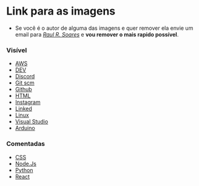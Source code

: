 # Link para as imagens

 - Se você é o autor de alguma das imagens e quer remover ela envie um email para *<a href="mailto:rsoaresraul@gmail.com?subject=Retire%20a%20Imagem%20[nome-da-imagem]%20do%20seu%20perfil">Raul R. Soares</a>* e **vou remover o mais rapido possível**.

### Visível
<ul >
    <li><a href="https://uxwing.com/wp-content/themes/uxwing/download/10-brands-and-social-media/aws.svg" target="_blank" rel="noreferrer" > AWS </a> </li>
    <li><a href="https://d2fltix0v2e0sb.cloudfront.net/dev-rainbow.svg" target="_blank" rel="noreferrer" > DEV </a> </li>
    <li><a href="https://raw.githubusercontent.com/rahuldkjain/github-profile-readme-generator/master/src/images/icons/Social/discord.svg" target="_blank" rel="noreferrer" > Discord </a> </li>
    <li><a href="https://www.vectorlogo.zone/logos/git-scm/git-scm-icon.svg" target="_blank" > Git scm </a> </li>
    <li><a href="https://www.flaticon.com/br/icone-gratis/github_179323?term=github&page=1&position=19&page=1&position=19&related_id=179323&origin=search" target="_blank" rel="noreferrer" > Github </a> </li>
    <li><a href="https://raw.githubusercontent.com/devicons/devicon/master/icons/html5/html5-original-wordmark.svg" target="_blank" rel="noreferrer" > HTML </a> </li>
    <li><a href="https://raw.githubusercontent.com/rahuldkjain/github-profile-readme-generator/master/src/images/icons/Social/instagram.svg" target="_blank" rel="noreferrer" > Instagram </a> </li>
    <li><a href="https://raw.githubusercontent.com/rahuldkjain/github-profile-readme-generator/master/src/images/icons/Social/linked-in-alt.svg" target="_blank" rel="noreferrer" > Linked </a> </li>
    <li><a href="https://raw.githubusercontent.com/devicons/devicon/master/icons/linux/linux-original.svg" target="_blank" rel="noreferrer" > Linux </a> </li>
    <li><a href="https://raw.githubusercontent.com/github/explore/80688e429a7d4ef2fca1e82350fe8e3517d3494d/topics/visual-studio-code/visual-studio-code.png" target="_blank" rel="noreferrer" > Visual Studio </a> </li>
    <li><a href="https://cdn.worldvectorlogo.com/logos/arduino-1.svg" target="_blank" rel="noreferrer" > Arduino </a> </li>
</ul>

### Comentadas
<ul>
    <li><a href="https://raw.githubusercontent.com/devicons/devicon/master/icons/css3/css3-original-wordmark.svg" target="_blank" rel="noreferrer"> CSS </a> </li>
    <li><a href="https://raw.githubusercontent.com/devicons/devicon/master/icons/nodejs/nodejs-original-wordmark.svg" target="_blank" rel="noreferrer"> Node.Js </a> </li>
    <li><a href="https://raw.githubusercontent.com/devicons/devicon/master/icons/python/python-original.svg" target="_blank" rel="noreferrer"> Python </a> </li>
    <li><a href="https://raw.githubusercontent.com/devicons/devicon/master/icons/react/react-original-wordmark.svg" target="_blank" rel="noreferrer"> React </a> </li>
</ul>